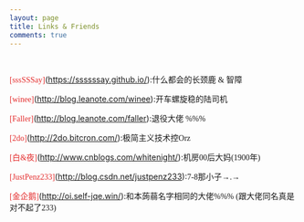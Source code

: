 ```yaml
---
layout: page
title: Links & Friends
comments: true
---
```

 

<font color=#e42b2b face="黑体">[sssSSSay]</font>(https://ssssssay.github.io/):<font face="黑体">什么都会的长颈鹿 & 智障</font>

<font color=#e42b2b face="黑体">[winee]</font>(http://blog.leanote.com/winee):<font face="黑体">开车螺旋稳的陆司机</font>

<font color=#e42b2b face="黑体">[Faller]</font>(http://blog.leanote.com/faller):<font face="黑体">退役大佬 %%%</font>

<font color=#e42b2b face="黑体">[2do]</font>(http://2do.bitcron.com/):<font face="黑体">极简主义技术控Orz</font>

<font color=#e42b2b face="黑体">[白&夜]</font>(http://www.cnblogs.com/whitenight/):<font face="黑体">机房00后大妈(1900年)</font>

<font color=#e42b2b face="黑体">[JustPenz233]</font>(http://blog.csdn.net/justpenz233):<font face="黑体">7-8那小子→.→</font>

<font color=#e42b2b face="黑体">[金企鹅]</font>(http://oi.self-jqe.win/):<font face="黑体">和本蒟蒻名字相同的大佬%%% (跟大佬同名真是对不起了233)</font>
